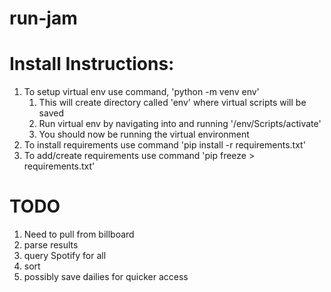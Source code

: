 # run-jam

# Install Instructions:
1. To setup virtual env use command, 'python -m venv env'
   1. This will create directory called 'env' where virtual scripts will be saved
   2. Run virtual env by navigating into and running '/env/Scripts/activate'
   3. You should now be running the virtual environment
2. To install requirements use command 'pip install -r requirements.txt'
3. To add/create requirements use command 'pip freeze > requirements.txt'


# TODO
1. Need to pull from billboard
2. parse results
3. query Spotify for all
4. sort
5. possibly save dailies for quicker access